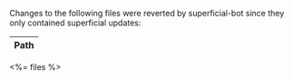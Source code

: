 Changes to the following files were reverted by superficial-bot since they only contained superficial updates:

Path  | 
---------| 
<%= files %>